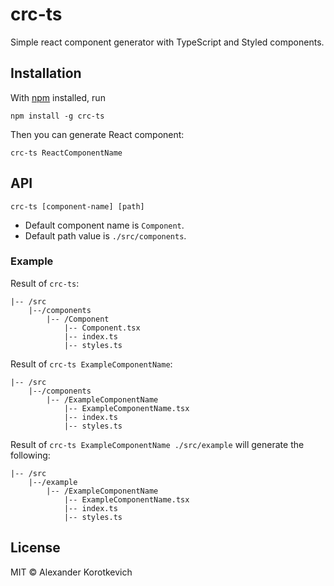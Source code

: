 # crc-ts

Simple react component generator with TypeScript and Styled components.

## Installation

With [npm](https://npmjs.org/) installed, run

```
npm install -g crc-ts
```

Then you can generate React component:

```
crc-ts ReactComponentName
```

## API

```
crc-ts [component-name] [path]
```

- Default component name is `Component`.
- Default path value is `./src/components`.

### Example
Result of `crc-ts`:

```
|-- /src
    |--/components
        |-- /Component
            |-- Component.tsx
            |-- index.ts
            |-- styles.ts
```

Result of `crc-ts ExampleComponentName`:

```
|-- /src
    |--/components
        |-- /ExampleComponentName
            |-- ExampleComponentName.tsx
            |-- index.ts
            |-- styles.ts
```

Result of `crc-ts ExampleComponentName ./src/example` will generate the following:

```
|-- /src
    |--/example
        |-- /ExampleComponentName
            |-- ExampleComponentName.tsx
            |-- index.ts
            |-- styles.ts
```

## License

MIT © Alexander Korotkevich
